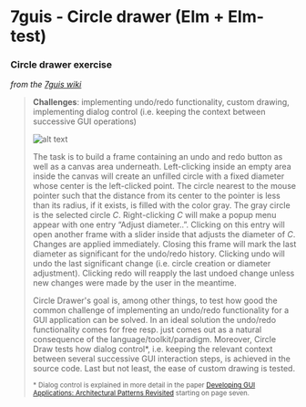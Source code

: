 # 7guis - Circle drawer (Elm + Elm-test)

### Circle drawer exercise
_from the [7guis wiki](https://github.com/eugenkiss/7guis/wiki#circle-drawer)_

> **Challenges**: implementing undo/redo functionality, custom drawing, implementing dialog control (i.e. keeping the context between successive GUI operations)
> 
> ![alt text](https://github.com/eugenkiss/7guis/wiki/images/circledraw.png)
> 
> The task is to build a frame containing an undo and redo button as well as a canvas area underneath. Left-clicking inside an empty area inside the canvas will create an unfilled circle with a fixed diameter whose center is the left-clicked point. The circle nearest to the mouse pointer such that the distance from its center to the pointer is less than its radius, if it exists, is filled with the color gray. The gray circle is the selected circle *C*. Right-clicking *C* will make a popup menu appear with one entry “Adjust diameter..”. Clicking on this entry will open another frame with a slider inside that adjusts the diameter of *C*. Changes are applied immediately. Closing this frame will mark the last diameter as significant for the undo/redo history. Clicking undo will undo the last significant change (i.e. circle creation or diameter adjustment). Clicking redo will reapply the last undoed change unless new changes were made by the user in the meantime.
> 
> Circle Drawer's goal is, among other things, to test how good the common challenge of implementing an undo/redo functionality for a GUI application can be solved. In an ideal solution the undo/redo functionality comes for free resp. just comes out as a natural consequence of the language/toolkit/paradigm. Moreover, Circle Draw tests how dialog control\*, i.e. keeping the relevant context between several successive GUI interaction steps, is achieved in the source code. Last but not least, the ease of custom drawing is tested.
> 
> <sup>\* Dialog control is explained in more detail in the paper [Developing GUI Applications: Architectural Patterns Revisited](http://ceur-ws.org/Vol-610/paper11.pdf) starting on page seven.</sup>